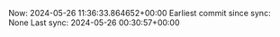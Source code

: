 Now: 2024-05-26 11:36:33.864652+00:00 Earliest commit since sync: None Last sync: 2024-05-26 00:30:57+00:00
